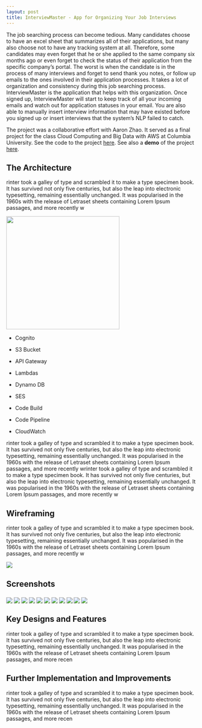 ```yaml
---
layout: post
title: InterviewMaster - App for Organizing Your Job Interviews
---
```


The job searching process can become tedious. Many candidates choose to have an excel sheet that summarizes all of their applications, but many also choose not to have any tracking system at all. Therefore, some candidates may even forget that he or she applied to the same company six months ago or even forget to check the status of their application from the specific company’s portal. The worst is when the candidate is in the process of many interviews and forget to send thank you notes, or follow up emails to the ones involved in their application processes. It takes a lot of organization and consistency during this job searching process. InterviewMaster is the application that helps with this organization. Once signed up, InterviewMaster will start to keep track of all your incoming emails and watch out for application statuses in your email. You are also able to manually insert interview information that may have existed before you signed up or insert interviews that the system’s NLP failed to catch.

The project was a collaborative effort with Aaron Zhao. It served as a final project for the class Cloud Computing and Big Data with AWS at Columbia University. See the code to the project [here](https://github.com/gloriahwoang/InterviewMaster). See also a **demo** of the project [here](https://youtu.be/PcSSIGiSaiw).

## The Architecture

rinter took a galley of type and scrambled it to make a type specimen book. It has survived not only five centuries, but also the leap into electronic typesetting, remaining essentially unchanged. It was popularised in the 1960s with the release of Letraset sheets containing Lorem Ipsum passages, and more recently w

<img align="middle" src="https://raw.githubusercontent.com/gloriahwoang/gloriahwoang.github.io/master/images/architecture.png" width="300">

- Cognito
- S3 Bucket
- API Gateway
- Lambdas
- Dynamo DB
- SES

- Code Build
- Code Pipeline
- CloudWatch

rinter took a galley of type and scrambled it to make a type specimen book. It has survived not only five centuries, but also the leap into electronic typesetting, remaining essentially unchanged. It was popularised in the 1960s with the release of Letraset sheets containing Lorem Ipsum passages, and more recently wrinter took a galley of type and scrambled it to make a type specimen book. It has survived not only five centuries, but also the leap into electronic typesetting, remaining essentially unchanged. It was popularised in the 1960s with the release of Letraset sheets containing Lorem Ipsum passages, and more recently w

## Wireframing

rinter took a galley of type and scrambled it to make a type specimen book. It has survived not only five centuries, but also the leap into electronic typesetting, remaining essentially unchanged. It was popularised in the 1960s with the release of Letraset sheets containing Lorem Ipsum passages, and more recently w

<img align="middle" src="https://raw.githubusercontent.com/gloriahwoang/gloriahwoang.github.io/master/images/wireframe.jpg">

## Screenshots

<img align="middle" src="https://raw.githubusercontent.com/gloriahwoang/gloriahwoang.github.io/master/images/homepage.png">

<img align="middle" src="https://raw.githubusercontent.com/gloriahwoang/gloriahwoang.github.io/master/images/homepage-2.png">

<img align="middle" src="https://raw.githubusercontent.com/gloriahwoang/gloriahwoang.github.io/master/images/homepage-3.png">

<img align="middle" src="https://raw.githubusercontent.com/gloriahwoang/gloriahwoang.github.io/master/images/homepage-4.png">

<img align="middle" src="https://raw.githubusercontent.com/gloriahwoang/gloriahwoang.github.io/master/images/homepage-5.png">

<img align="middle" src="https://raw.githubusercontent.com/gloriahwoang/gloriahwoang.github.io/master/images/login.png">

<img align="middle" src="https://raw.githubusercontent.com/gloriahwoang/gloriahwoang.github.io/master/images/signup-1.png">

<img align="middle" src="https://raw.githubusercontent.com/gloriahwoang/gloriahwoang.github.io/master/images/signup-2.png">

<img align="middle" src="https://raw.githubusercontent.com/gloriahwoang/gloriahwoang.github.io/master/images/interview-1.png">

<img align="middle" src="https://raw.githubusercontent.com/gloriahwoang/gloriahwoang.github.io/master/images/interview-2.png">

<img align="middle" src="https://raw.githubusercontent.com/gloriahwoang/gloriahwoang.github.io/master/images/interview-3.png">

## Key Designs and Features

rinter took a galley of type and scrambled it to make a type specimen book. It has survived not only five centuries, but also the leap into electronic typesetting, remaining essentially unchanged. It was popularised in the 1960s with the release of Letraset sheets containing Lorem Ipsum passages, and more recen

## Further Implementation and Improvements

rinter took a galley of type and scrambled it to make a type specimen book. It has survived not only five centuries, but also the leap into electronic typesetting, remaining essentially unchanged. It was popularised in the 1960s with the release of Letraset sheets containing Lorem Ipsum passages, and more recen

